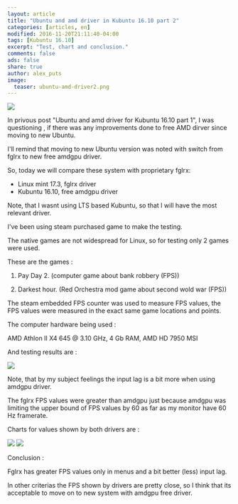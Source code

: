 ```yaml
---
layout: article
title: "Ubuntu and amd driver in Kubuntu 16.10 part 2"
categories: [articles, en]
modified: 2016-11-20T21:11:40-04:00
tags: [Kubuntu 16.10]
excerpt: "Test, chart and conclusion."
comments: false
ads: false
share: true
author: alex_puts
image:
  teaser: ubuntu-amd-driver2.png
---
```

<img src="{{ site.url }}/images/ubuntu-amd-driver2.png">

In privous post "Ubuntu and amd driver for Kubuntu 16.10 part 1", I was questioning , if there was any improvements done to free AMD dirver since moving to new Ubuntu.

I'll remind that moving to new Ubuntu version was noted with switch from fglrx to new free amdgpu driver.


So, today we will compare these system with proprietary fglrx: 

* Linux mint 17.3, fglrx driver
* Kubuntu 16.10, free amdgpu driver


Note, that I wasnt using LTS based Kubuntu, so that I will have the most relevant driver.

I've been using steam purchased game to make the testing.

The native games are not widespread for Linux, so for testing only 2 games were used.

These are the games :

1. Pay Day 2. (computer game about bank robbery (FPS)) 

2. Darkest hour. (Red Orchestra mod game about second wold war (FPS))

The steam embedded FPS counter was used to measure FPS values, the FPS values were measured in the exact same game locations and points.

The computer hardware being used :

AMD Athlon II X4 645 @ 3.10 GHz, 4 Gb RAM, AMD HD 7950 MSI

And testing results are :

<img src="{{ site.url }}/images/ubuntu-amd-driver2_table_en.png">

Note, that by my subject feelings the input lag is a bit more when using amdgpu driver.

The fglrx FPS values were greater than amdgpu just because amdgpu was limiting the upper bound of FPS values by 60 as far as my monitor have 60 Hz framerate.

Charts for values shown by both drivers are :

<img src="{{ site.url }}/images/ubuntu-amd-driver2_graph_1_en.png">

<img src="{{ site.url }}/images/ubuntu-amd-driver2_graph_2_en.png">

Conclusion :

Fglrx has greater FPS values only in menus and a bit better (less) input lag.

In other criterias the FPS shown by drivers are pretty close, so I think that its acceptable to move on to new system with amdgpu free driver.
